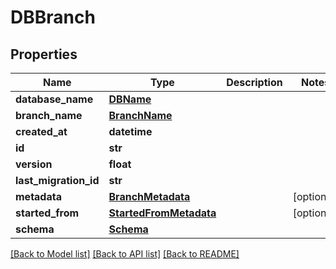 # DBBranch

## Properties
Name | Type | Description | Notes
------------ | ------------- | ------------- | -------------
**database_name** | [**DBName**](DBName.md) |  | 
**branch_name** | [**BranchName**](BranchName.md) |  | 
**created_at** | **datetime** |  | 
**id** | **str** |  | 
**version** | **float** |  | 
**last_migration_id** | **str** |  | 
**metadata** | [**BranchMetadata**](BranchMetadata.md) |  | [optional] 
**started_from** | [**StartedFromMetadata**](StartedFromMetadata.md) |  | [optional] 
**schema** | [**Schema**](Schema.md) |  | 

[[Back to Model list]](../README.md#documentation-for-models) [[Back to API list]](../README.md#documentation-for-api-endpoints) [[Back to README]](../README.md)

